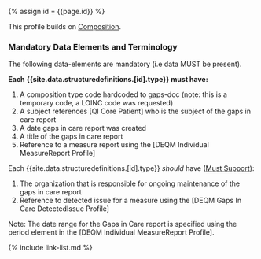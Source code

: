 
{% assign id = {{page.id}} %}

This profile builds on [Composition](https://www.hl7.org/fhir/composition.html).

### Mandatory Data Elements and Terminology

The following data-elements are mandatory (i.e data MUST be present).

**Each {{site.data.structuredefinitions.[id].type}} must have:**

1. A composition type code hardcoded to gaps-doc (note: this is a temporary code, a LOINC code was requested)
1. A subject references [QI Core Patient] who is the subject of the gaps in care report
1. A date gaps in care report was created
1. A title of the gaps in care report
1. Reference to a measure report using the [DEQM Individual MeasureReport Profile]

Each {{site.data.structuredefinitions.[id].type}} *should* have ([Must Support](guidance.html#must-support)):

1. The organization that is responsible for ongoing maintenance of the gaps in care report
1. Reference to detected issue for a measure using the [DEQM Gaps In Care DetectedIssue Profile]

Note:  The date range for the Gaps in Care report is specified using the period element in the [DEQM Individual MeasureReport Profile]. 

<!-- ### Examples-->

<!--{% include list-simple-organizations.xhtml %} -->

{% include link-list.md %}
